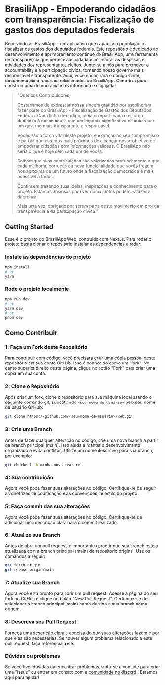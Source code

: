 # BrasiliApp - Empoderando cidadãos com transparência: Fiscalização de gastos dos deputados federais

Bem-vindo ao BrasiliApp - um aplicativo que capacita a população a fiscalizar os gastos dos deputados federais. Este repositório é dedicado ao desenvolvimento e aprimoramento contínuo do BrasiliApp, uma ferramenta de transparência que permite aos cidadãos monitorar as despesas e atividades dos representantes eleitos. Junte-se a nós para promover a accountability e a participação cívica, tornando nosso governo mais responsável e transparente. Aqui, você encontrará o código-fonte, documentação e recursos relacionados ao BrasiliApp. Contribua para construir uma democracia mais informada e engajada!

> "Queridos Contribuidores,
>
> Gostaríamos de expressar nossa sincera gratidão por escolherem fazer parte do BrasiliApp - Fiscalização de Gastos dos Deputados Federais. Cada linha de código, ideia compartilhada e esforço dedicado à nossa causa tem um impacto significativo na busca por um governo mais transparente e responsável.
>
> Vocês são a força vital deste projeto, e é graças ao seu compromisso e paixão que estamos mais próximos de alcançar nosso objetivo de empoderar cidadãos com informações valiosas. O BrasiliApp não seria o que é hoje sem cada um de vocês.
>
> Saibam que suas contribuições são valorizadas profundamente e que cada melhoria, correção ou nova funcionalidade que vocês trazem nos aproxima de um futuro onde a fiscalização democrática é mais acessível a todos.
>
> Continuem trazendo suas ideias, inspirações e conhecimento para o projeto. Estamos ansiosos para ver como juntos podemos fazer a diferença.
>
> Mais uma vez, obrigado por serem parte deste movimento em prol da transparência e da participação cívica."


## Getting Started
Esse é o projeto do BrasiliApp Web, contruido com NextJs.
Para rodar o projeto basta clonar o repositório instalar as dependencias e rodar:

### Instale as dependências do projeto
```bash
npm install
# or
yarn
```

### Rode o projeto localmente
```bash
npm run dev
# or
yarn dev
# or
pnpm dev
```

## Como Contribuir

### 1: Faça um Fork deste Repositório

Para contribuir com código, você precisará criar uma cópia pessoal deste repositório em sua conta GitHub. Isso é conhecido como um "fork". No canto superior direito desta página, clique no botão "Fork" para criar uma cópia em sua conta.

### 2: Clone o Repositório

Após criar um fork, clone o repositório para sua máquina local usando o seguinte comando git, substituindo `<seu-nome-de-usuário>` pelo seu nome de usuário GitHub:

```bash
git clone https://github.com/<seu-nome-de-usuário>/web.git
```

### 3: Crie uma Branch
Antes de fazer qualquer alteração no código, crie uma nova branch a partir da branch principal (main). Isso ajuda a manter o desenvolvimento organizado e evita conflitos. Utilize um nome descritivo para sua branch, por exemplo:

```bash
git checkout -b minha-nova-feature
```

### 4: Sua contribuição
Agora você pode fazer suas alterações no código. Certifique-se de seguir as diretrizes de codificação e as convenções de estilo do projeto.

### 5: Faça commit das sua alterações
Agora você pode fazer suas alterações no código. Certifique-se de adicionar uma descrição clara para o commit realizado.

### 6: Atualize sua Branch
Antes de abrir um pull request, é importante garantir que sua branch esteja atualizada com a branch principal (main) do repositório original. Use os comandos a seguir:

```bash
git fetch origin
git rebase origin/main
```

### 7: Atualize sua Branch
Agora você está pronto para abrir um pull request. Acesse a página do seu fork no GitHub e clique no botão "New Pull Request". Certifique-se de selecionar a branch principal (main) como destino e sua branch como origem.

### 8: Descreva seu Pull Request
Forneça uma descrição clara e concisa do que suas alterações fazem e por que elas são necessárias. Se houver algum problema relacionado a este pull request, faça referência a ele.

### Dúvidas ou problemas
Se você tiver dúvidas ou encontrar problemas, sinta-se à vontade para criar uma "Issue" ou entrar em contato com a [comunidade no discord](https://discord.gg/Udb7ZTac9F) . Estamos aqui para ajudar!

